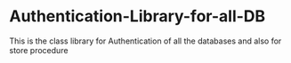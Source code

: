 # Authentication-Library-for-all-DB
This is the class library for Authentication of all the databases and also for store procedure
